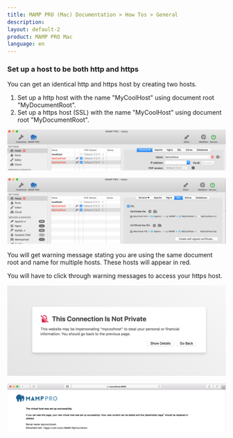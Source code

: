 ```yaml
---
title: MAMP PRO (Mac) Documentation > How Tos > General
description: 
layout: default-2
product: MAMP PRO Mac
language: en
---
```


### Set up a host to be both http and https

You can get an identical http and https host by creating two hosts.

1. Set up a http host with the name "MyCoolHost" using document root "MyDocumentRoot".
2. Set up a https host (SSL) with the name "MyCoolHost" using document root "MyDocumentRoot".


 ![MAMP](/en/MAMP-PRO-Mac/How-Tos/General/SetUpHostHttpHttps/General.png)
 
 ![MAMP](/en/MAMP-PRO-Mac/How-Tos/General/SetUpHostHttpHttps/SSL.png)
 

You will get warning message stating you are using the same document root and name for multiple hosts. These hosts will appear in red.


You will have to click through warning messages to access your https host.


 ![MAMP](/en/MAMP-PRO-Mac/How-Tos/General/SetUpHostHttpHttps/Connection.png)
 
 ![MAMP](/en/MAMP-PRO-Mac/How-Tos/General/SetUpHostHttpHttps/sslSite.png)

